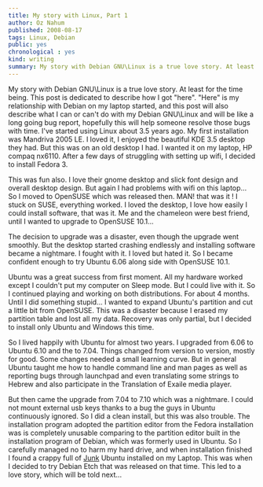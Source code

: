 ```yaml
---
title: My story with Linux, Part 1
author: Oz Nahum
published: 2008-08-17
tags: Linux, Debian
public: yes
chronological : yes
kind: writing 
summary: My story with Debian GNU\Linux is a true love story. At least for the time being. This post is dedicated to describe how I got "here". "Here" is my relationship with Debian on my laptop started
---
```


My story with Debian GNU\Linux is a true love story. At least for the time being. This post is dedicated to describe how I got "here". "Here" is my relationship with Debian on my laptop started, and this post will also describe what I can or can't do with my Debian GNU\Linux and will be like a long going bug report, hopefully this will help someone resolve those bugs with time.
I've started using Linux about 3.5 years ago. My first installation was Mandriva 2005 LE. I loved it, I enjoyed the beautiful KDE 3.5 desktop they had. But this was on an old desktop I had. I wanted it on my laptop, HP compaq nx6110. After a few days of struggling with setting up wifi, I decided to install Fedora 3.



This was fun also. I love their gnome desktop and slick font design and overall desktop design. But again I had problems with wifi on this laptop... So I moved to OpenSUSE which was released then. MAN! that was it ! I stuck on SUSE, everything worked. I loved the desktop, I love how easily I could install software, that was it. Me and the chameleon were best friend, until I wanted to upgrade to OpenSUSE 10.1...

The decision to upgrade was a disaster, even though the upgrade went smoothly. But the desktop started crashing endlessly and installing software became a nightmare. I fought with it. I loved but hated it. So I became confident enough to try Ubuntu 6.06 along side with OpenSUSE 10.1.

Ubuntu was a great success from first moment. All my hardware worked except I couldn't put my computer on Sleep mode. But I could live with it. So I continued playing and working on both distributions. For about 4 months. Until I did something stupid... I wanted to expand Ubuntu's partition and cut a little bit from OpenSUSE. This was a disaster because I erased my partition table and lost all my data. Recovery was only partial, but I decided to install only Ubuntu and Windows this time.

So I lived happily with Ubuntu for almost two years. I upgraded from 6.06 to Ubuntu 6.10 and the to 7.04. Things changed from version to version, mostly for good. Some changes needed a small learning curve. But in general Ubuntu taught me how to handle command line and man pages as well as reporting bugs through launchpad and even translating some strings to Hebrew and also participate in the Translation of Exaile media player.

But then came the upgrade from 7.04 to 7.10 which was a nightmare. I could not mount external usb keys thanks to a bug the guys in Ubuntu continuously ignored. So I did a clean install, but this was also trouble. The installation program adopted the partition editor from the Fedora installation was is completely unusable comparing to the partition editor built in the installation program of Debian, which was formerly used in Ubuntu. So I carefully managed no to harm my hard drive, and when installation finished I found a crappy full of [Junk](http://www.mono-project.com) Ubuntu installed on my Laptop. This was when I decided to try Debian Etch that was released on that time. This led to a love story, which will be told next...
